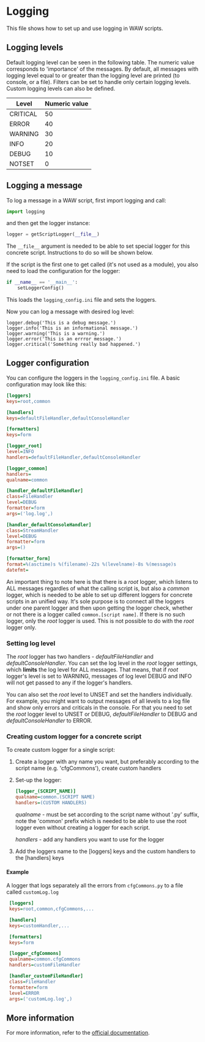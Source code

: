 # Logging
This file shows how to set up and use logging in WAW scripts.

## Logging levels
Default logging level can be seen in the following table. The numeric value corresponds to 'importance' of the messages. By default, all messages with logging level equal to or greater than the logging level are printed (to console, or a file). Filters can be set to handle only certain logging levels. Custom logging levels can also be defined.

| Level    | Numeric value |
|----------|-------|
| CRITICAL | 50    |
| ERROR    | 40    |
| WARNING  | 30    |
| INFO     | 20    |
| DEBUG    | 10    |
| NOTSET   | 0     |

## Logging a message
To log a message in a WAW script, first import logging and call:

```python
import logging
```

and then get the logger instance:

```python
logger = getScriptLogger(__file__)
```

The `__file__` argument is needed to be able to set special logger for this concrete script. Instructions to do so will be shown below.

If the script is the first one to get called (it's not used as a module), you also need to load the configuration for the logger:

```python
if __name__ == '__main__':
    setLoggerConfig()
```

This loads the `logging_config.ini` file and sets the loggers.

Now you can log a message with desired log level:
```
logger.debug('This is a debug message.')
logger.info('This is an informational message.')
logger.warning('This is a warning.')
logger.error('This is an errror message.')
logger.critical('Something really bad happened.')
```

## Logger configuration
You can configure the loggers in the `logging_config.ini` file. A basic configuration may look like this:
```ini
[loggers]
keys=root,common

[handlers]
keys=defaultFileHandler,defaultConsoleHandler

[formatters]
keys=form

[logger_root]
level=INFO
handlers=defaultFileHandler,defaultConsoleHandler

[logger_common]
handlers=
qualname=common

[handler_defaultFileHandler]
class=FileHandler
level=DEBUG
formatter=form
args=('log.log',)

[handler_defaultConsoleHandler]
class=StreamHandler
level=DEBUG
formatter=form
args=()

[formatter_form]
format=%(asctime)s %(filename)-22s %(levelname)-8s %(message)s
datefmt=
```

An important thing to note here is that there is a _root_ logger, which listens to ALL messages regardles of what the calling script is, but also a _common_ logger, which is needed to be able to set up different loggers for concrete scripts in an unified way. It's sole purpose is to connect all the loggers under one parent logger and then upon getting the logger check, whether or not there is a logger called `common.[script name]`. If there is no such logger, only the _root_ logger is used. This is not possible to do with the _root_ logger only.

### Setting log level
The _root_ logger has two handlers - _defaultFileHandler_ and _defaultConsoleHandler_. You can set the log level in the _root_ logger settings, which **limits**  the log level for ALL messages. That means, that if _root_ logger's level is set to WARNING, messages of log level DEBUG and INFO will not get passed to any if the logger's handlers. 

You can also set the _root_ level to UNSET and set the handlers individually. For example, you might want to output messages of all levels to a log file and show only errors and criticals in the console. For that you need to set the _root_ logger level to UNSET or DEBUG, _defaultFileHandler_ to DEBUG and _defaultConsoleHandler_ to ERROR.

### Creating custom logger for a concrete script

To create custom logger for a single script:
1) Create a logger with any name you want, but preferably according to the script name (e.g. 'cfgCommons'), create custom handlers
2) Set-up the logger:
    ```ini
    [logger_(SCRIPT_NAME)]
    qualname=common.(SCRIPT NAME)
    handlers=(CUSTOM HANDLERS)
    ```
    _qualname_ - must be set according to the script name without '.py' suffix, note the 'common' prefix which is needed to be able to use the root logger even without creating a logger for each script.

    _handlers_ - add any handlers you want to use for the logger

3) Add the loggers name to the [loggers] keys and the custom handlers to the [handlers] keys


#### Example
A logger that logs separately all the errors from `cfgCommons.py` to a file called `customLog.log`

```ini
 [loggers]
 keys=root,common,cfgCommons,...

 [handlers]
 keys=customHandler,...

 [formatters]
 keys=form

 [logger_cfgCommons]
 qualname=common.cfgCommons
 handlers=customFileHandler

 [handler_customFileHandler]
 class=FileHandler
 formatter=form
 level=ERROR
 args=('customLog.log',)
```

## More information
For more information, refer to the [official documentation](https://docs.python.org/3/library/logging.html).